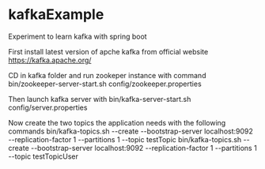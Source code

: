 # kafkaExample
Experiment to learn kafka with spring boot

First install latest version of apche kafka from official website https://kafka.apache.org/

CD in kafka folder and run zookeper instance with command
bin/zookeeper-server-start.sh config/zookeeper.properties

Then launch kafka server with
bin/kafka-server-start.sh config/server.properties

Now create the two topics the application needs with the following commands
bin/kafka-topics.sh --create --bootstrap-server localhost:9092 --replication-factor 1 --partitions 1 --topic testTopic
bin/kafka-topics.sh --create --bootstrap-server localhost:9092 --replication-factor 1 --partitions 1 --topic testTopicUser
